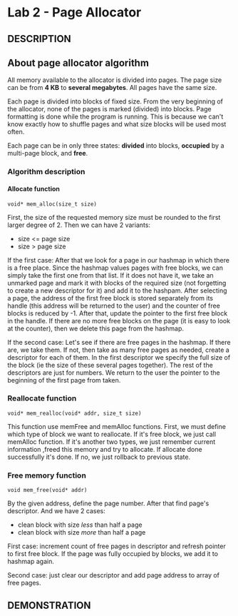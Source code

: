 # Lab 2 - Page Allocator
## DESCRIPTION
## About page allocator algorithm

All memory available to the allocator is divided into pages. 
The page size can be from **4 KB** to **several megabytes**. All pages have the same size.

Each page is divided into blocks of fixed size. From the very beginning of the allocator,
none of the pages is marked (divided) into blocks. Page formatting is done while the program is running.
This is because we can't know exactly how to shuffle pages and what size blocks will be used most often.

Each page can be in only three states: **divided** into blocks, **occupied** by a multi-page block, and **free**.

### Algorithm description

#### Allocate function
```
void* mem_alloc(size_t size)
```

First, the size of the requested memory size must be rounded to the first larger degree of 2.
Then we can have 2 variants:
* size <= page size
* size > page size

If the first case: After that we look for a page in our hashmap in which there is a free place. 
Since the hashmap values pages with free blocks, we can simply take the first one from that list. 
If it does not have it, we take an unmarked page and mark it with blocks of the required size 
(not forgetting to create a new descriptor for it) and add it to the hashpam. After selecting a 
page, the address of the first free block is stored separately from its handle (this address will 
be returned to the user) and the counter of free blocks is reduced by -1. After that, update the 
pointer to the first free block in the handle. If there are no more free blocks on the page 
(it is easy to look at the counter), then we delete this page from the hashmap.

If the second case: Let's see if there are free pages in the hashmap. If there are, we take them. 
If not, then take as many free pages as needed, create a descriptor for each of them. 
In the first descriptor we specify the full size of the block (ie the size of these several pages together). 
The rest of the descriptors are just for numbers. We return to the user the pointer to the beginning of the 
first page from taken.

### Reallocate function
```
void* mem_realloc(void* addr, size_t size)
```

This function use memFree and memAlloc functions. First, we must define which type of block we want to reallocate.
If it's free block, we just call memAlloc function. If it's another two types, we just remember current information
,freed this memory and try to allocate. If allocate done successfully it's done. If no, we just rollback
to previous state. 

### Free memory function
```
void mem_free(void* addr)
```

By the given address, define the page number. After that find page's descriptor. And we have 2 cases:
* clean block with size *less* than half a page
* clean block with size *more* than half a page

First case: increment count of free pages in descriptor and refresh pointer to first free block. If the page was 
fully occupied by blocks, we add it to hashmap again.

Second case: just clear our descriptor and add page address to array of free pages.

## DEMONSTRATION